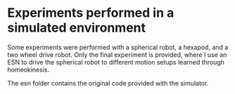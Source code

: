 # Experiments performed in a simulated environment
Some experiments were performed with a spherical robot, a hexapod, and a two wheel drive robot. Only the final experiment is provided, where I use an ESN to drive the spherical robot to different motion setups learned through homeokinesis. 

The esn folder contains the original code provided with the simulator.
